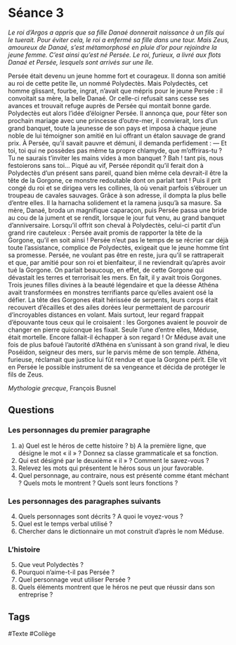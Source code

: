 # Séance 3
 
*Le roi d’Argos a appris que sa fille Danaé donnerait naissance  à un fils qui le tuerait. Pour éviter cela, le roi a enfermé sa fille dans une tour. Mais Zeus, amoureux de Danaé, s’est métamorphosé en pluie d’or pour rejoindre la jeune femme. C’est ainsi qu’est né Persée. Le roi, furieux, a livré aux flots Danaé et Persée, lesquels sont arrivés sur une île.*
 
Persée était devenu un jeune homme fort et courageux. Il donna son amitié au roi de cette petite île, un nommé Polydectès. Mais Polydectès, cet homme glissant, fourbe, ingrat, n’avait que mépris pour le jeune Persée : il convoitait sa mère, la belle Danaé. Or celle-ci refusait sans cesse ses avances et trouvait refuge auprès de Persée qui montait bonne garde.
Polydectès eut alors l’idée d’éloigner Persée. Il annonça que,  pour fêter son prochain mariage avec une princesse d’outre-mer, il convierait, lors d’un grand banquet, toute la jeunesse de son pays et imposa à chaque jeune noble de lui témoigner son amitié en lui offrant un étalon sauvage de grand prix. À Persée, qu’il savait pauvre et démuni, il demanda perfidement :
— Et toi, toi qui ne possèdes pas même ta propre chlamyde, que m’offriras-tu ? Tu ne saurais t’inviter les mains vides à mon banquet ? Bah ! tant pis, nous festoierons sans toi…
Piqué au vif, Persée répondit qu’il ferait don à Polydectès d’un présent sans pareil, quand bien même cela devrait-il être la tête de la Gorgone, ce monstre redoutable dont on parlait tant ! Puis il prit congé du roi et se dirigea vers les collines, là où venait parfois s’ébrouer un troupeau de cavales sauvages. Grâce à son adresse, il dompta la plus belle d’entre elles. Il la harnacha solidement et la ramena jusqu’à sa masure. Sa mère, Danaé, broda un magnifique caparaçon, puis Persée passa une bride au cou de la jument et se rendit, lorsque le jour fut venu, au grand banquet d’anniversaire.
Lorsqu’il offrit son cheval à Polydectès, celui-ci partit d’un grand rire cauteleux : Persée avait promis de rapporter la tête de la Gorgone, qu’il en soit ainsi !
Persée n’eut pas le temps de se récrier car déjà toute l’assistance, complice de Polydectès, exigeait que le jeune homme tînt sa promesse. Persée, ne voulant pas être en reste, jura qu’il se rattraperait et que, par amitié pour son roi et bienfaiteur, il ne reviendrait qu’après avoir tué la Gorgone.
On parlait beaucoup, en effet, de cette Gorgone qui dévastait les terres et terrorisait les mers. En fait, il y avait trois Gorgones. Trois jeunes filles divines à la beauté légendaire et que la déesse Athéna avait transformées en monstres terrifiants parce qu’elles avaient osé la défier. La tête des Gorgones était hérissée de serpents, leurs corps était recouvert d’écailles et des ailes dorées leur permettaient de parcourir d’incroyables distances en volant. Mais surtout, leur regard frappait d’épouvante tous ceux qui le croisaient : les Gorgones avaient le pouvoir de changer en pierre quiconque les fixait.
Seule l’une d’entre elles, Méduse, était mortelle. Encore fallait-il échapper à son regard !
Or Méduse avait une fois de plus bafoué l’autorité d’Athéna en s’unissant à son grand rival, le dieu Poséidon, seigneur des mers, sur le parvis même de son temple. Athéna, furieuse, réclamait que justice lui fût rendue et que la Gorgone pérît. Elle vit en Persée le possible instrument de sa vengeance et décida de protéger le fils de Zeus.
 
*Mythologie grecque*, François Busnel
 
## Questions
 
### Les personnages du premier paragraphe
 
1. a) Quel est le héros de cette histoire ?
   b) A la première ligne, que désigne le mot « il » ? Donnez sa classe grammaticale et sa fonction.
2. Qui est désigné par le deuxième « il » ? Comment le savez-vous ?
3. Relevez les mots qui présentent le héros sous un jour favorable.
4. Quel personnage, au contraire, nous est présenté comme étant méchant ? Quels mots le montrent ? Quels sont leurs fonctions ?
 
### Les personnages des paragraphes suivants
 
4. Quels personnages sont décrits ? A quoi le voyez-vous ?
5. Quel est le temps verbal utilisé ?
6. Chercher dans le dictionnaire un mot construit d’après le nom Méduse.
 
### L’histoire
 
5. Que veut Polydectès ?
6. Pourquoi n’aime-t-il pas Persée ?
7. Quel personnage veut utiliser Persée ?
8. Quels éléments montrent que le héros ne peut que réussir dans son entreprise ?

## Tags

#Texte #Collège 